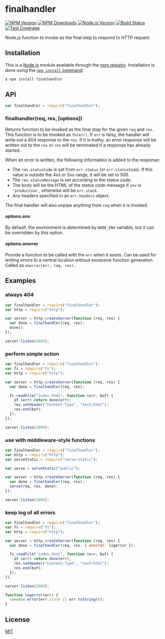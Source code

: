 # finalhandler

[![NPM Version][npm-image]][npm-url]
[![NPM Downloads][downloads-image]][downloads-url]
[![Node.js Version][node-image]][node-url]
[![Build Status][github-actions-ci-image]][github-actions-ci-url]
[![Test Coverage][coveralls-image]][coveralls-url]

Node.js function to invoke as the final step to respond to HTTP request.

## Installation

This is a [Node.js](https://nodejs.org/en/) module available through the
[npm registry](https://www.npmjs.com/). Installation is done using the
[`npm install` command](https://docs.npmjs.com/getting-started/installing-npm-packages-locally):

```sh
$ npm install finalhandler
```

## API

```js
var finalhandler = require("finalhandler");
```

### finalhandler(req, res, [options])

Returns function to be invoked as the final step for the given `req` and `res`.
This function is to be invoked as `fn(err)`. If `err` is falsy, the handler will
write out a 404 response to the `res`. If it is truthy, an error response will
be written out to the `res` or `res` will be terminated if a response has already
started.

When an error is written, the following information is added to the response:

- The `res.statusCode` is set from `err.status` (or `err.statusCode`). If
  this value is outside the 4xx or 5xx range, it will be set to 500.
- The `res.statusMessage` is set according to the status code.
- The body will be the HTML of the status code message if `env` is
  `'production'`, otherwise will be `err.stack`.
- Any headers specified in an `err.headers` object.

The final handler will also unpipe anything from `req` when it is invoked.

#### options.env

By default, the environment is determined by `NODE_ENV` variable, but it can be
overridden by this option.

#### options.onerror

Provide a function to be called with the `err` when it exists. Can be used for
writing errors to a central location without excessive function generation. Called
as `onerror(err, req, res)`.

## Examples

### always 404

```js
var finalhandler = require("finalhandler");
var http = require("http");

var server = http.createServer(function (req, res) {
  var done = finalhandler(req, res);
  done();
});

server.listen(3000);
```

### perform simple action

```js
var finalhandler = require("finalhandler");
var fs = require("fs");
var http = require("http");

var server = http.createServer(function (req, res) {
  var done = finalhandler(req, res);

  fs.readFile("index.html", function (err, buf) {
    if (err) return done(err);
    res.setHeader("Content-Type", "text/html");
    res.end(buf);
  });
});

server.listen(3000);
```

### use with middleware-style functions

```js
var finalhandler = require("finalhandler");
var http = require("http");
var serveStatic = require("serve-static");

var serve = serveStatic("public");

var server = http.createServer(function (req, res) {
  var done = finalhandler(req, res);
  serve(req, res, done);
});

server.listen(3000);
```

### keep log of all errors

```js
var finalhandler = require("finalhandler");
var fs = require("fs");
var http = require("http");

var server = http.createServer(function (req, res) {
  var done = finalhandler(req, res, { onerror: logerror });

  fs.readFile("index.html", function (err, buf) {
    if (err) return done(err);
    res.setHeader("Content-Type", "text/html");
    res.end(buf);
  });
});

server.listen(3000);

function logerror(err) {
  console.error(err.stack || err.toString());
}
```

## License

[MIT](LICENSE)

[npm-image]: https://img.shields.io/npm/v/finalhandler.svg
[npm-url]: https://npmjs.org/package/finalhandler
[node-image]: https://img.shields.io/node/v/finalhandler.svg
[node-url]: https://nodejs.org/en/download
[coveralls-image]: https://img.shields.io/coveralls/pillarjs/finalhandler.svg
[coveralls-url]: https://coveralls.io/r/pillarjs/finalhandler?branch=master
[downloads-image]: https://img.shields.io/npm/dm/finalhandler.svg
[downloads-url]: https://npmjs.org/package/finalhandler
[github-actions-ci-image]: https://github.com/pillarjs/finalhandler/actions/workflows/ci.yml/badge.svg
[github-actions-ci-url]: https://github.com/pillarjs/finalhandler/actions/workflows/ci.yml
